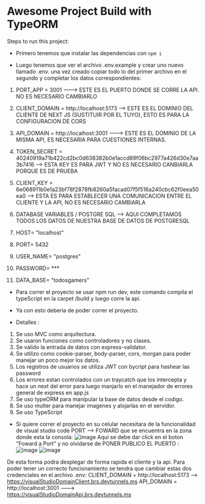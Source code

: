 # Awesome Project Build with TypeORM

Steps to run this project:

* Primero tenemos que instalar las dependencias con  `npm i`

* Luego tenemos que ver el archivo .env.example y crear uno nuevo llamado .env. una vez creado copiar todo lo del primer archivo en el segundo y completar los datos correspondientes:

1. PORT_APP = 3001 ---> ESTE ES EL PUERTO DONDE SE CORRE LA API. NO ES NECESARIO CAMBIARLO

2. CLIENT_DOMAIN = http://localhost:5173 --> ESTE ES EL DOMINIO DEL CLIENTE DE NEXT JS (SUSTITUIR POR EL TUYO), ESTO ES PARA LA CONFIGURACION DE CORS

3. API_DOMAIN = http://localhost:3001  ---> ESTE ES EL DOMINIO DE LA MISMA API, ES NECESARIA PARA CUESTIONES INTERNAS.

4. TOKEN_SECRET = 40240919a71b422cd2bc0d638382b0e1accd89f06bc2977a426d30e7aa3b7416 --> ESTA  KEY ES PARA JWT Y NO ES NECESARIO CANBIARLA PORQUE ES DE PRUEBA

5. CLIENT_KEY = 6e068911b0e1a23bf78f2878fb8260a5facad07f5f516a240cbc62f0eea50ea0 --> ESTA ES PARA ESTABLECER UNA COMUNICACION ENTRE EL CLIENTE Y LA API, NO ES NECESARIO CAMBIARLA

6. DATABASE VARIABLES / POSTGRE SQL  --> AQUI COMPLETAMOS TODOS LOS DATOS DE NUESTRA BASE DE DATOS DE POSTGRESQL

7. HOST= "localhost"

8. PORT= 5432

9. USER_NAME= "postgres"

10. PASSWORD= ***

11. DATA_BASE= "todosgamers"

* Para correr el proyecto se usar npm run dev, este comando compila el typeScript en la carpet /build y luego corre la api. 

* Ya con esto deberia de poder correr el proyecto.

* Detalles :
1. Se uso MVC como arquitectura.
2. Se usaron funciones como controladores y no clases.
3. Se valido la entrada de datos con express-validator.
4. Se utilizo como cookie-parser, body-parser, cors, morgan para poder manejar un poco mejor los datos.
5. Los registros  de usuarios se utiliza JWT con bycript para hashear las password
6. Los errores estan controlados con un traycatch que los intercepta y hace un next del error para luego manjarlo en el manejador de errores general de express en app.js
7. Se uso typeORM para manipular la base de datos desde el codigo.
8. Se uso multer para manejar imagenes y alojarlas en el servidor.
9. Se uso TypeScript

* Si quiere correr el proyecto en su celular necesitara de la funcionalidad de visual studio code PORT --> FOWARD que se encuentra en la zona donde esta la consola:
![image](https://github.com/user-attachments/assets/d118f7cd-65b8-4d3c-83c6-d80795edf50e)
Aqui se debe dar click en el boton "Foward a Port" y no olvidarse de PONER PUBLICO EL PUERTO :
![image](https://github.com/user-attachments/assets/1473cc31-05da-4c7c-be8f-5a686dc7cd64)
![image](https://github.com/user-attachments/assets/adb63f21-ef90-43db-bd38-a04c34511ba7)

De esta forma podra desplegar de forma rapida el cliente y la api. Para poder tener un correcto funcionamiento se tendra que cambiar estas dos credenciales en el archivo .env:
CLIENT_DOMAIN = http://localhost:5173 --> https://visualStudioDomainClient.brs.devtunnels.ms
API_DOMAIN = http://localhost:3001  ---> https://visualStudioDomainApi.brs.devtunnels.ms



